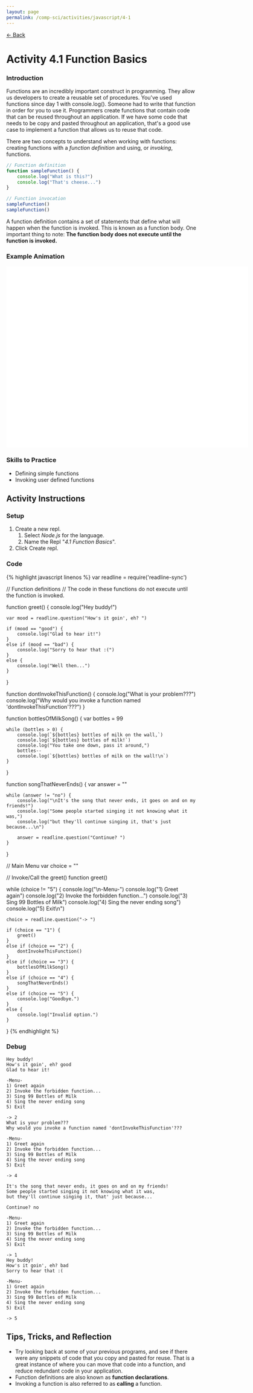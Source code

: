 ```yaml
---
layout: page
permalink: /comp-sci/activities/javascript/4-1
---
```


[← Back](./)

# Activity 4.1 Function Basics

### Introduction

Functions are an incredibly important construct in programming. They allow us developers to create a reusable set of procedures. You've used functions since day 1 with console.log(). Someone had to write that function in order for you to use it. Programmers create functions that contain code that can be reused throughout an application. If we have some code that needs to be copy and pasted throughout an application, that's a good use case to implement a function that allows us to reuse that code.

There are two concepts to understand when working with functions: creating functions with a *function definition* and using, or *invoking*, functions.

```js
// Function definition
function sampleFunction() {
    console.log("What is this?")
    console.log("That's cheese...")
}

// Function invocation
sampleFunction()
sampleFunction()
```

A function definition contains a set of statements that define what will happen when the function is invoked. This is known as a function body. One important thing to note: **The function body does not execute until the function is invoked.**

### Example Animation

<div id="animation_container" style="background-color:rgba(255, 255, 255, 1.00); width:640px; height:480px">
    <canvas id="canvas" width="640" height="480" style="position: absolute; display: block; background-color:rgba(255, 255, 255, 1.00);"></canvas>
    <div id="dom_overlay_container" style="pointer-events:none; overflow:hidden; width:640px; height:480px; position: absolute; left: 0px; top: 0px; display: block;">
    </div>
</div>

<script src="https://code.createjs.com/1.0.0/createjs.min.js"></script>
<script src="/assets/js/function-animation-basic.js"></script>
<script>
var canvas, stage, exportRoot, anim_container, dom_overlay_container, fnStartAnimation;
(function init() {
	canvas = document.getElementById("canvas");
	anim_container = document.getElementById("animation_container");
	dom_overlay_container = document.getElementById("dom_overlay_container");
	var comp=AdobeAn.getComposition("4F30DD8EC1DDFB4098147C02ED0AD997");
	var lib=comp.getLibrary();
	handleComplete({},comp);
})()
function handleComplete(evt,comp) {
	//This function is always called, irrespective of the content. You can use the variable "stage" after it is created in token create_stage.
	var lib=comp.getLibrary();
	var ss=comp.getSpriteSheet();
	exportRoot = new lib.FunctionAnimationBasic();
	stage = new lib.Stage(canvas);
	stage.enableMouseOver();	
	//Registers the "tick" event listener.
	fnStartAnimation = function() {
		stage.addChild(exportRoot);
		createjs.Ticker.framerate = lib.properties.fps;
		createjs.Ticker.addEventListener("tick", stage);
	}	    
	//Code to support hidpi screens and responsive scaling.
	AdobeAn.makeResponsive(true,'width',false,1,[canvas,anim_container,dom_overlay_container]);	
	AdobeAn.compositionLoaded(lib.properties.id);
	fnStartAnimation();
}
</script>

### Skills to Practice

- Defining simple functions
- Invoking user defined functions


## Activity Instructions

### Setup
1. Create a new repl.
    1. Select *Node.js* for the language.
    2. Name the Repl "*4.1 Function Basics*".
2. Click Create repl.

### Code

{% highlight javascript linenos %}
var readline = require('readline-sync')

// Function definitions
// The code in these functions do not execute until the function is invoked.

function greet() {
    console.log("Hey buddy!")

    var mood = readline.question("How's it goin', eh? ")

    if (mood == "good") {
        console.log("Glad to hear it!")
    }
    else if (mood == "bad") {
        console.log("Sorry to hear that :(")
    }
    else {
        console.log("Well then...")
    }
}

function dontInvokeThisFunction() {
    console.log("What is your problem???")
    console.log("Why would you invoke a function named 'dontInvokeThisFunction'???")
}

function bottlesOfMilkSong() {
    var bottles = 99

    while (bottles > 0) {
        console.log(`${bottles} bottles of milk on the wall,`)
        console.log(`${bottles} bottles of milk!`)
        console.log("You take one down, pass it around,")
        bottles--
        console.log(`${bottles} bottles of milk on the wall!\n`)
    }
}

function songThatNeverEnds() {
    var answer = ""

    while (answer != "no") {
        console.log("\nIt's the song that never ends, it goes on and on my friends!")
        console.log("Some people started singing it not knowing what it was,")
        console.log("but they'll continue singing it, that's just because...\n")

        answer = readline.question("Continue? ")
    }
}


// Main Menu
var choice = ""

// Invoke/Call the greet() function
greet()

while (choice != "5") {
    console.log("\n-Menu-")
    console.log("1) Greet again")
    console.log("2) Invoke the forbidden function...")
    console.log("3) Sing 99 Bottles of Milk")
    console.log("4) Sing the never ending song")
    console.log("5) Exit\n")

    choice = readline.question("-> ")

    if (choice == "1") {
        greet()
    }
    else if (choice == "2") {
        dontInvokeThisFunction()
    }
    else if (choice == "3") {
        bottlesOfMilkSong()
    }
    else if (choice == "4") {
        songThatNeverEnds()
    }
    else if (choice == "5") {
        console.log("Goodbye.")
    }
    else {
        console.log("Invalid option.")
    }
}
{% endhighlight %}

### Debug

```
Hey buddy!
How's it goin', eh? good
Glad to hear it!

-Menu-
1) Greet again
2) Invoke the forbidden function...
3) Sing 99 Bottles of Milk
4) Sing the never ending song      
5) Exit

-> 2
What is your problem???
Why would you invoke a function named 'dontInvokeThisFunction'???

-Menu-
1) Greet again
2) Invoke the forbidden function...
3) Sing 99 Bottles of Milk
4) Sing the never ending song
5) Exit

-> 4

It's the song that never ends, it goes on and on my friends!
Some people started singing it not knowing what it was,     
but they'll continue singing it, that' just because...      

Continue? no

-Menu-
1) Greet again
2) Invoke the forbidden function...
3) Sing 99 Bottles of Milk
4) Sing the never ending song      
5) Exit

-> 1
Hey buddy!
How's it goin', eh? bad
Sorry to hear that :(

-Menu-
1) Greet again
2) Invoke the forbidden function...
3) Sing 99 Bottles of Milk
4) Sing the never ending song      
5) Exit

-> 5
```

## Tips, Tricks, and Reflection

- Try looking back at some of your previous programs, and see if there were any snippets of code that you copy and pasted for reuse. That is a great instance of where you can move that code into a function, and reduce redundant code in your application.
- Function definitions are also known as **function declarations**.
- Invoking a function is also referred to as **calling** a function.